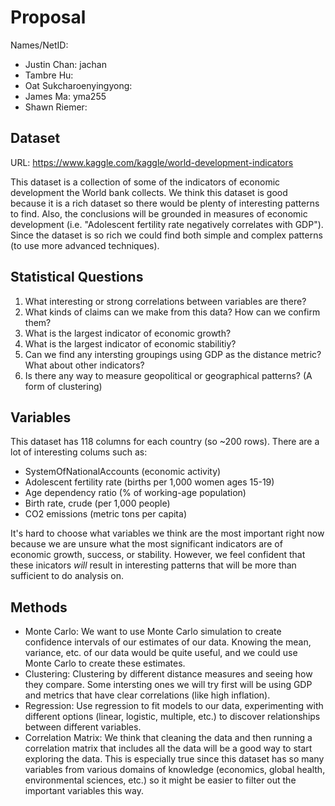 # Proposal

Names/NetID: 

- Justin Chan: jachan
- Tambre Hu:
- Oat Sukcharoenyingyong:
- James Ma: yma255
- Shawn Riemer:

## Dataset

URL: https://www.kaggle.com/kaggle/world-development-indicators

This dataset is a collection of some of the indicators of economic development the World bank collects. We think this dataset is good because it is a rich dataset so there would be plenty of interesting patterns to find. Also, the conclusions will be grounded in measures of economic development (i.e. "Adolescent fertility rate negatively correlates with GDP"). Since the dataset is so rich we could find both simple and complex patterns (to use more advanced techniques).

## Statistical Questions

1. What interesting or strong correlations between variables are there?
2. What kinds of claims can we make from this data? How can we confirm them?
3. What is the largest indicator of economic growth?
4. What is the largest indicator of economic stabilitiy?
5. Can we find any intersting groupings using GDP as the distance metric? What about other indicators?
6. Is there any way to measure geopolitical or geographical patterns? (A form of clustering)

## Variables

This dataset has 118 columns for each country (so ~200 rows). There are a lot of interesting colums such as:

- SystemOfNationalAccounts (economic activity)
- Adolescent fertility rate (births per 1,000 women ages 15-19)
- Age dependency ratio (% of working-age population)
- Birth rate, crude (per 1,000 people)
- CO2 emissions (metric tons per capita)

It's hard to choose what variables we think are the most important right now because we are unsure what the most significant indicators are of economic growth, success, or stability. However, we feel confident that these inicators *will* result in interesting patterns that will be more than sufficient to do analysis on.

## Methods

- Monte Carlo: We want to use Monte Carlo simulation to create confidence intervals of our estimates of our data. Knowing the mean, variance, etc. of our data would be quite useful, and we could use Monte Carlo to create these estimates.
- Clustering: Clustering by different distance measures and seeing how they compare. Some intersting ones we will try first will be using GDP and metrics that have clear correlations (like high inflation).
- Regression: Use regression to fit models to our data, experimenting with different options (linear, logistic, multiple, etc.) to discover relationships between different variables.
- Correlation Matrix: We think that cleaning the data and then running a correlation matrix that includes all the data will be a good way to start exploring the data. This is especially true since this dataset has so many variables from various domains of knowledge (economics, global health, environmental sciences, etc.) so it might be easier to filter out the important variables this way.
